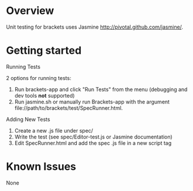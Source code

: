 Overview
========

Unit testing for brackets uses Jasmine http://pivotal.github.com/jasmine/.

Getting started
===============

Running Tests

2 options for running tests:

1. Run brackets-app and click "Run Tests" from the menu (debugging and dev tools **not** supported)
1. Run jasmine.sh or manually run Brackets-app with the argument file://path/to/brackets/test/SpecRunner.html.

Adding New Tests

1. Create a new .js file under spec/
1. Write the test (see spec/Editor-test.js or Jasmine documentation)
1. Edit SpecRunner.html and add the spec .js file in a new script tag

Known Issues
============

None